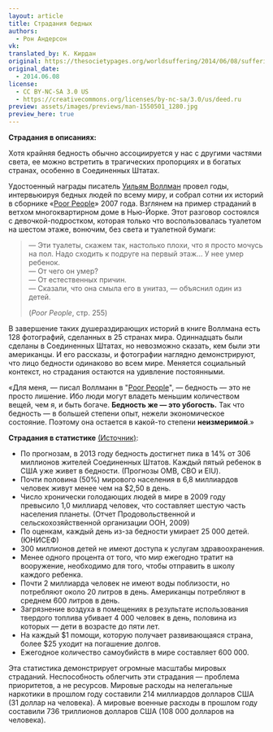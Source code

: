 ```yaml
---
layout: article
title: Страдания бедных
authors:
  - Рон Андерсон
vk: 
translated_by: К. Кирдан
original: https://thesocietypages.org/worldsuffering/2014/06/08/suffering-around-the-world/
original_date:
  - 2014.06.08
license:
  - CC BY-NC-SA 3.0 US
  - https://creativecommons.org/licenses/by-nc-sa/3.0/us/deed.ru  
preview: assets/images/previews/man-1550501_1280.jpg
preview_here: true
---
```

**Страдания в описаниях:**

Хотя крайняя бедность обычно ассоциируется у нас с другими частями света, ее можно встретить в трагических пропорциях и в богатых странах, особенно в Соединенных Штатах.

Удостоенный награды писатель [Уильям Воллман](http://en.wikipedia.org/wiki/William_T._Vollmann) провел годы, интервьюируя бедных людей по всему миру, и собрал сотни их историй в сборнике «[Poor People](http://www.amazon.com/Poor-People-William-T-Vollmann/dp/0060878843/ref=sr_1_1?ie=UTF8&s=books&qid=1261441609&sr=1-1)» 2007 года. Взглянем на пример страданий в ветхом многоквартирном доме в Нью-Йорке. Этот разговор состоялся с девочкой-подростком, которая только что воспользовалась туалетом на шестом этаже, вонючим, без света и туалетной бумаги:

> — Эти туалеты, скажем так, настолько плохи, что я просто мочусь на пол. Надо сходить к подруге на первый этаж… У нее умер ребенок.  
> — От чего он умер?  
> — От естественных причин.  
> — Сказали, что она смыла его в унитаз, — объяснил один из детей.
>
> (_Poor People_, стр. 255)

В завершение таких душераздирающих историй в книге Воллмана есть 128 фотографий, сделанных в 25 странах мира. Одиннадцать были сделаны в Соединенных Штатах, но невозможно сказать, кем были эти американцы. И его рассказы, и фотографии наглядно демонстрируют, что лицо бедности одинаково во всем мире. Меняется социальный контекст, но страдания остаются на удивление постоянными.

«Для меня, — писал Воллманн в "[Poor People](http://www.amazon.com/Poor-People-William-T-Vollmann/dp/0060878843/ref=sr_1_1?ie=UTF8&s=books&qid=1261441609&sr=1-1)", — бедность — это не просто лишение. Ибо люди могут владеть меньшим количеством вещей, чем я, и быть богаче. **Бедность же — это убогость.** Так что бедность — в большей степени опыт, нежели экономическое состояние. Поэтому она остается в какой-то степени **неизмеримой**.»

**Страдания в статистике** [(Источник)](http://www.globalissues.org/article/26/poverty-facts-and-stats):

- По прогнозам, в 2013 году бедность достигнет пика в 14% от 306 миллионов жителей Соединенных Штатов. Каждый пятый ребенок в США уже живет в бедности. (Прогнозы OMB, CBO и EIU).
- Почти половина (50%) мирового населения в 6,8 миллиардов человек живут менее чем на $2,50 в день.
- Число хронически голодающих людей в мире в 2009 году превысило 1,0 миллиард человек, что составляет шестую часть населения планеты. (Отчет Продовольственной и сельскохозяйственной организации ООН, 2009)
- По оценкам, каждый день из-за бедности умирает 25 000 детей. (ЮНИСЕФ)
- 300 миллионов детей не имеют доступа к услугам здравоохранения.
- Менее одного процента от того, что мир ежегодно тратит на вооружение, необходимо для того, чтобы отправить в школу каждого ребенка.
- Почти 2 миллиарда человек не имеют воды поблизости, но потребляют около 20 литров в день. Американцы потребляют в среднем 600 литров в день.
- Загрязнение воздуха в помещениях в результате использования твердого топлива убивает 4 000 человек в день, половина из которых — дети в возрасте до пяти лет.
- На каждый $1 помощи, которую получает развивающаяся страна, более $25 уходит на погашение долгов.
- Ежегодное количество самоубийств в мире составляет 600 000.

Эта статистика демонстрирует огромные масштабы мировых страданий. Неспособность облегчить эти страдания — проблема приоритетов, а не ресурсов. Мировые расходы на нелегальные наркотики в прошлом году составили 214 миллиардов долларов США (31 доллар на человека). А мировые военные расходы в прошлом году составили 736 триллионов долларов США (108 000 долларов на человека).
